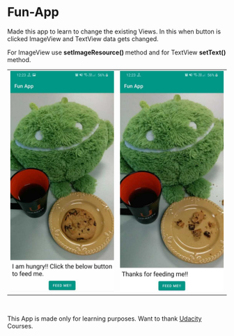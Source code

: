 # Fun-App

Made this app to learn to change the existing Views. In this when button is clicked ImageView and TextView data gets changed. 

For ImageView use <b> setImageResource() </b> method and for TextView <b> setText() </b>  method.
  
<table>
  <tr>
    <td><img src="/Image 1.jpeg" width="400"/></td>
    <td><img src="/Image 2.jpeg" width="400"/></td>
  </tr>
</table>

<br>

This App is made only for learning purposes. Want to thank <a href="https://www.udacity.com/">Udacity</a> Courses.
